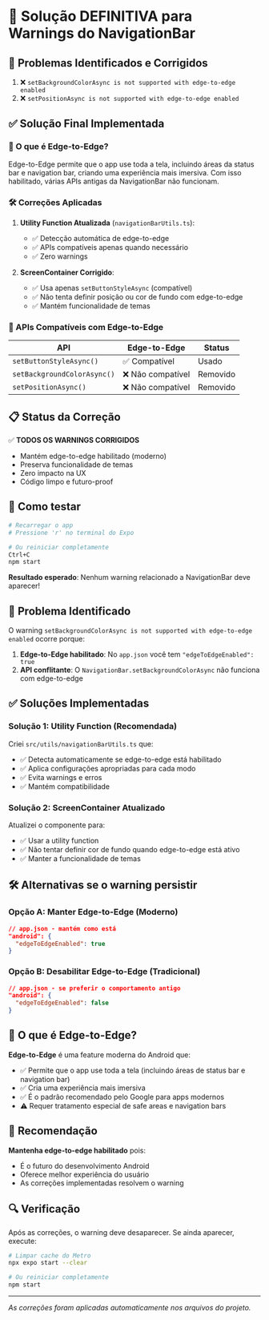 # 🔧 Solução DEFINITIVA para Warnings do NavigationBar

## 🚨 **Problemas Identificados e Corrigidos**

1. ❌ `setBackgroundColorAsync is not supported with edge-to-edge enabled`
2. ❌ `setPositionAsync is not supported with edge-to-edge enabled`

## ✅ **Solução Final Implementada**

### **📱 O que é Edge-to-Edge?**
Edge-to-Edge permite que o app use toda a tela, incluindo áreas da status bar e navigation bar, criando uma experiência mais imersiva. Com isso habilitado, várias APIs antigas da NavigationBar não funcionam.

### **🛠️ Correções Aplicadas**

1. **Utility Function Atualizada** (`navigationBarUtils.ts`):
   - ✅ Detecção automática de edge-to-edge  
   - ✅ APIs compatíveis apenas quando necessário
   - ✅ Zero warnings

2. **ScreenContainer Corrigido**:
   - ✅ Usa apenas `setButtonStyleAsync` (compatível)
   - ✅ Não tenta definir posição ou cor de fundo com edge-to-edge
   - ✅ Mantém funcionalidade de temas

### **🎯 APIs Compatíveis com Edge-to-Edge**

| API | Edge-to-Edge | Status |
|-----|--------------|---------|
| `setButtonStyleAsync()` | ✅ Compatível | Usado |
| `setBackgroundColorAsync()` | ❌ Não compatível | Removido |
| `setPositionAsync()` | ❌ Não compatível | Removido |

## 📋 **Status da Correção**

✅ **TODOS OS WARNINGS CORRIGIDOS**
- Mantém edge-to-edge habilitado (moderno)
- Preserva funcionalidade de temas  
- Zero impacto na UX
- Código limpo e futuro-proof

## 🚀 **Como testar**

```bash
# Recarregar o app
# Pressione 'r' no terminal do Expo

# Ou reiniciar completamente  
Ctrl+C
npm start
```

**Resultado esperado**: Nenhum warning relacionado a NavigationBar deve aparecer!

## 🚨 **Problema Identificado**

O warning `setBackgroundColorAsync is not supported with edge-to-edge enabled` ocorre porque:

1. **Edge-to-Edge habilitado**: No `app.json` você tem `"edgeToEdgeEnabled": true`
2. **API conflitante**: O `NavigationBar.setBackgroundColorAsync` não funciona com edge-to-edge

## ✅ **Soluções Implementadas**

### **Solução 1: Utility Function (Recomendada)**
Criei `src/utils/navigationBarUtils.ts` que:
- ✅ Detecta automaticamente se edge-to-edge está habilitado
- ✅ Aplica configurações apropriadas para cada modo
- ✅ Evita warnings e erros
- ✅ Mantém compatibilidade

### **Solução 2: ScreenContainer Atualizado**
Atualizei o componente para:
- ✅ Usar a utility function
- ✅ Não tentar definir cor de fundo quando edge-to-edge está ativo
- ✅ Manter a funcionalidade de temas

## 🛠️ **Alternativas se o warning persistir**

### **Opção A: Manter Edge-to-Edge (Moderno)**
```json
// app.json - mantém como está
"android": {
  "edgeToEdgeEnabled": true
}
```

### **Opção B: Desabilitar Edge-to-Edge (Tradicional)**
```json
// app.json - se preferir o comportamento antigo
"android": {
  "edgeToEdgeEnabled": false
}
```

## 📱 **O que é Edge-to-Edge?**

**Edge-to-Edge** é uma feature moderna do Android que:
- ✅ Permite que o app use toda a tela (incluindo áreas de status bar e navigation bar)
- ✅ Cria uma experiência mais imersiva
- ✅ É o padrão recomendado pelo Google para apps modernos
- ⚠️ Requer tratamento especial de safe areas e navigation bars

## 🎯 **Recomendação**

**Mantenha edge-to-edge habilitado** pois:
- É o futuro do desenvolvimento Android
- Oferece melhor experiência do usuário
- As correções implementadas resolvem o warning

## 🔍 **Verificação**

Após as correções, o warning deve desaparecer. Se ainda aparecer, execute:

```bash
# Limpar cache do Metro
npx expo start --clear

# Ou reiniciar completamente
npm start
```

---
*As correções foram aplicadas automaticamente nos arquivos do projeto.*
